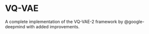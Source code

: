 # VQ-VAE
A complete implementation of the VQ-VAE-2 framework by @google-deepmind with added improvements.
